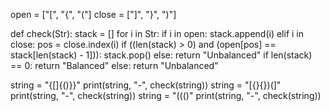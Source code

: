 open = ["[", "{", "("]
close = ["]", "}", ")"]

def check(Str):
    stack = []
    for i in Str:
        if i in open:
            stack.append(i)
        elif i in close:
            pos = close.index(i)
            if ((len(stack) > 0) and
                    (open[pos] == stack[len(stack) - 1])):
                stack.pop()
            else:
                return "Unbalanced"
    if len(stack) == 0:
        return "Balanced"
    else:
        return "Unbalanced"
        
string = "{[]{()}}"
print(string, "-", check(string))
string = "[{}{})(]"
print(string, "-", check(string))
string = "((()"
print(string, "-", check(string))

